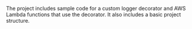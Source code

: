 The project includes sample code for a custom logger decorator and AWS Lambda functions that use the decorator. It also includes a basic project structure.
